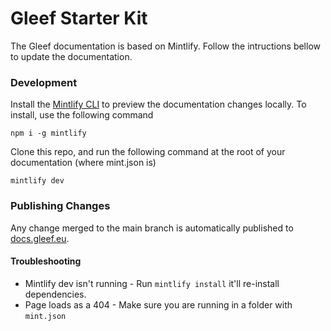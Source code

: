 # Gleef Starter Kit

The Gleef documentation is based on Mintlify.
Follow the intructions bellow to update the documentation.

### Development

Install the [Mintlify CLI](https://www.npmjs.com/package/mintlify) to preview the documentation changes locally. To install, use the following command

```
npm i -g mintlify
```

Clone this repo, and run the following command at the root of your documentation (where mint.json is)

```
mintlify dev
```

### Publishing Changes

Any change merged to the main branch is automatically published to [docs.gleef.eu](https://docs.gleef.ey).

#### Troubleshooting

- Mintlify dev isn't running - Run `mintlify install` it'll re-install dependencies.
- Page loads as a 404 - Make sure you are running in a folder with `mint.json`
